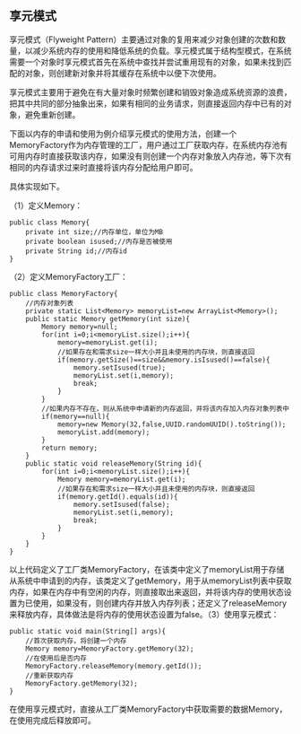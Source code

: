 ## 享元模式

享元模式（Flyweight Pattern）主要通过对象的复用来减少对象创建的次数和数量，以减少系统内存的使用和降低系统的负载。享元模式属于结构型模式，在系统需要一个对象时享元模式首先在系统中查找并尝试重用现有的对象，如果未找到匹配的对象，则创建新对象并将其缓存在系统中以便下次使用。

享元模式主要用于避免在有大量对象时频繁创建和销毁对象造成系统资源的浪费，把其中共同的部分抽象出来，如果有相同的业务请求，则直接返回内存中已有的对象，避免重新创建。

下面以内存的申请和使用为例介绍享元模式的使用方法，创建一个MemoryFactory作为内存管理的工厂，用户通过工厂获取内存，在系统内存池有可用内存时直接获取该内存，如果没有则创建一个内存对象放入内存池，等下次有相同的内存请求过来时直接将该内存分配给用户即可。

具体实现如下。

（1）定义Memory：

```
public class Memory{
	private int size;//内存单位，单位为MB
	private boolean isused;//内存是否被使用
	private String id;//内存id
}
```

（2）定义MemoryFactory工厂：

```
public class MemoryFactory{
	//内存对象列表
	private static List<Memory> memoryList=new ArrayList<Memory>();
	public static Memory getMemory(int size){
		Memory memory=null;
		for(int i=0;i<memoryList.size();i++){
			memory=memoryList.get(i);
			//如果存在和需求size一样大小并且未使用的内存块，则直接返回
			if(memory.getSize()==size&&memory.isIsused()==false){
				memory.setIsused(true);
				memoryList.set(i,memory);
				break;
			}
		}
		//如果内存不存在，则从系统中申请新的内存返回，并将该内存加入内存对象列表中
		if(memory==null){
			memory=new Memory(32,false,UUID.randomUUID().toString());
			memoryList.add(memory);
		}
		return memory;	
	}
	public static void releaseMemory(String id){
		for(int i=0;i<memoryList.size();i++){
			Memory memory=memoryList.get(i);
			//如果存在和需求size一样大小并且未使用的内存块，则直接返回
			if(memory.getId().equals(id)){
				memory.setIsused(false);
				memoryList.set(i,memory);
				break;
			}
		}
	}
}
```

以上代码定义了工厂类MemoryFactory，在该类中定义了memoryList用于存储从系统中申请到的内存，该类定义了getMemory，用于从memoryList列表中获取内存，如果在内存中有空闲的内存，则直接取出来返回，并将该内存的使用状态设置为已使用，如果没有，则创建内存并放入内存列表；还定义了releaseMemory来释放内存，具体做法是将内存的使用状态设置为false。（3）使用享元模式：

```
public static void main(String[] args){
	//首次获取内存，将创建一个内存
	Memory memory=MemoryFactory.getMemory(32);
	//在使用后是否内存
	MemoryFactory.releaseMemory(memory.getId());
	//重新获取内存
	MemoryFactory.getMemory(32);
}
```

在使用享元模式时，直接从工厂类MemoryFactory中获取需要的数据Memory，在使用完成后释放即可。